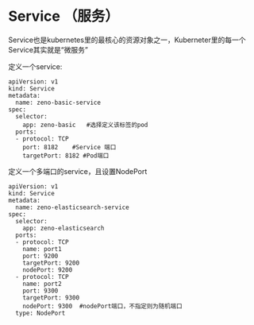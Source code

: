 # Service （服务）

Service也是kubernetes里的最核心的资源对象之一，Kuberneter里的每一个Service其实就是“微服务”

定义一个service:

```shell
apiVersion: v1
kind: Service
metadata:
  name: zeno-basic-service
spec:
  selector:
    app: zeno-basic   #选择定义该标签的pod
  ports:
  - protocol: TCP
    port: 8182    #Service 端口
    targetPort: 8182 #Pod端口
```

定义一个多端口的service，且设置NodePort

```shell
apiVersion: v1
kind: Service
metadata:
  name: zeno-elasticsearch-service
spec:
  selector:
    app: zeno-elasticsearch
  ports:
  - protocol: TCP
    name: port1
    port: 9200
    targetPort: 9200
    nodePort: 9200
  - protocol: TCP
    name: port2
    port: 9300
    targetPort: 9300
    nodePort: 9300  #nodePort端口，不指定则为随机端口
  type: NodePort
```



